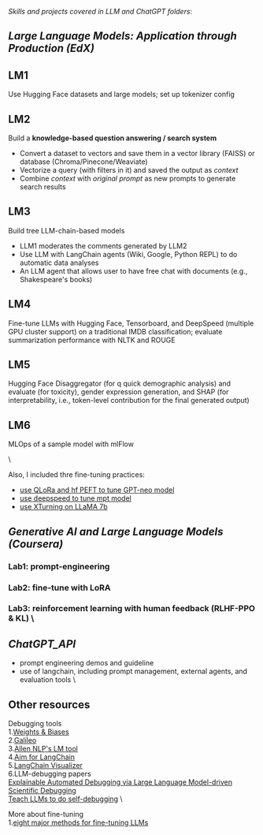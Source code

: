 *Skills and projects covered in LLM and ChatGPT folders*:

## *Large Language Models: Application through Production (EdX)*

## LM1
Use Hugging Face datasets and large models; set up tokenizer config

## LM2
Build a **knowledge-based question answering / search system** 

 - Convert a dataset to vectors and save them in a vector library (FAISS) or database (Chroma/Pinecone/Weaviate)
 - Vectorize a query (with filters in it) and saved the output as *context*
 - Combine *context* with *original prompt* as new prompts to generate search results
 
## LM3
Build tree LLM-chain-based models
 - LLM1 moderates the comments generated by LLM2
 - Use LLM with LangChain agents (Wiki, Google, Python REPL) to do automatic data analyses
 - An LLM agent that allows user to have free chat with documents (e.g., Shakespeare's books)

## LM4
Fine-tune LLMs with Hugging Face, Tensorboard, and DeepSpeed (multiple GPU cluster support) on a traditional IMDB classification; evaluate summarization performance with NLTK and ROUGE

## LM5
Hugging Face Disaggregator (for q quick demographic analysis) and evaluate (for toxicity), gender expression generation, and SHAP (for interpretability, i.e., token-level contribution for the final generated output)

## LM6
MLOps of a sample model with mlFlow

\

Also, I included thre fine-tuning practices:
- [use QLoRa and hf PEFT to tune GPT-neo model](https://github.com/daywatch/LLM_and_ChatGPT/blob/main/LLMs_course_and_practice/Fine_tuning_GPT_neo_with_QLoRa_and_PEFT.ipynb)
- [use deepspeed to tune mpt model](https://github.com/daywatch/LLM_and_ChatGPT/blob/main/LLMs_course_and_practice/Fine_tuning_instruction_LLM_with_deepspeed.ipynb)
- [use XTurning on LLaMA 7b](https://github.com/daywatch/LLM_and_ChatGPT/blob/main/LLMs_course_and_practice/fine_tuning_LLaMA7b_lora_int8.ipynb)


## *Generative AI and Large Language Models (Coursera)*
### Lab1: prompt-engineering
### Lab2: fine-tune with LoRA
### Lab3: reinforcement learning with human feedback (**RLHF-PPO & KL**) \

## *ChatGPT_API*
- prompt engineering demos and guideline
- use of langchain, including prompt management, external agents, and evaluation tools
\

## Other resources
Debugging tools \
	1.[Weights & Biases](https://wandb.ai/site/prompts) \
	2.[Galileo](https://www.rungalileo.io/llm-studio/#join-waitlist) \
	3.[Allen NLP's LM tool](https://github.com/mega002/lm-debugger) \
	4.[Aim for LangChain](https://dev.to/tatyana/langchain-aim-building-and-debugging-ai-systems-made-easy-1bk0) \
	5.[LangChain Visualizer](https://github.com/amosjyng/langchain-visualizer) \
	6.LLM-debugging papers \
	[Explainable Automated Debugging via Large Language Model-driven Scientific Debugging](https://arxiv.org/abs/2304.02195) \
	[Teach LLMs to do self-debugging](chrome-extension://efaidnbmnnnibpcajpcglclefindmkaj/https://arxiv.org/pdf/2304.05128.pdf) \

More about fine-tuning \
  1.[eight major methods for fine-tuning LLMs](https://dr-bruce-cottman.medium.com/part-1-eight-major-methods-for-finetuning-an-llm-6f746c7259ee)

	


